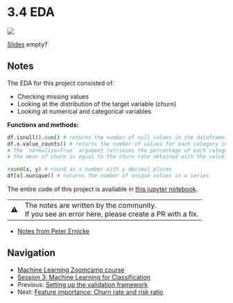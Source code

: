 # 3.4 EDA

<a href="https://www.youtube.com/watch?v=BNF1wjBwTQA&list=PL3MmuxUbc_hIhxl5Ji8t4O6lPAOpHaCLR"><img src="images/thumbnail-3-04.jpg"></a>

[Slides](https://www.slideshare.net/AlexeyGrigorev/ml-zoomcamp-3-machine-learning-for-classification) empty?

## Notes

The EDA for this project consisted of:

* Checking missing values
* Looking at the distribution of the target variable (churn)
* Looking at numerical and categorical variables

**Functions and methods:**

```python
df.isnull().sum() # returns the number of null values in the dataframe.
df.x.value_counts() # returns the number of values for each category in x series.
# The `normalize=True` argument retrieves the percentage of each category. In this project,
# the mean of churn is equal to the churn rate obtained with the value_counts method.

round(x, y) # round an x number with y decimal places
df[x].nunique() # returns the number of unique values in x series
```

The entire code of this project is available in [this jupyter notebook](https://github.com/alexeygrigorev/mlbookcamp-code/blob/master/chapter-03-churn-prediction/03-churn.ipynb).

<table>
   <tr>
      <td>⚠️</td>
      <td>
         The notes are written by the community. <br>
         If you see an error here, please create a PR with a fix.
      </td>
   </tr>
</table>

* [Notes from Peter Ernicke](https://knowmledge.com/2023/09/27/ml-zoomcamp-2023-machine-learning-for-classification-part-4/)

## Navigation

* [Machine Learning Zoomcamp course](../)
* [Session 3: Machine Learning for Classification](./)
* Previous: [Setting up the validation framework](03-validation.md)
* Next: [Feature importance: Churn rate and risk ratio](05-risk.md)
